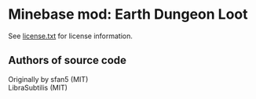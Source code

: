 Minebase mod: Earth Dungeon Loot
================================
See [license.txt](./license.txt) for license information.

Authors of source code
----------------------
Originally by sfan5 (MIT)  
LibraSubtilis (MIT)
